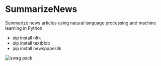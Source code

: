 # SummarizeNews
Summarize news articles using natural language processing and machine learning in Python.

* pip install nltk
* pip install textblob
* pip install newspaper3k

![swag pack](./assets/ss.png)
